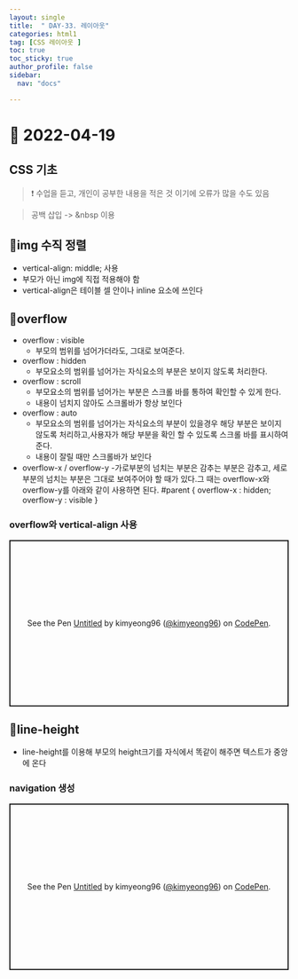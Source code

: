 ```yaml
---
layout: single
title:  " DAY-33. 레이아웃"
categories: html1
tag: [CSS 레이아웃 ]
toc: true
toc_sticky: true
author_profile: false
sidebar:
  nav: "docs"

---
```



# 🎨 2022-04-19

## CSS 기초

<!--Quote-->

> ❗ 수업을 듣고, 개인이 공부한 내용을 적은 것 이기에 오류가 많을 수도 있음


> 공백 삽입 -> &nbsp 이용

## 🔔img 수직 정렬
- vertical-align: middle; 사용
- 부모가 아닌 img에 직접 적용해야 함
- vertical-align은 테이블 셀 안이나 inline 요소에 쓰인다


## 🔔overflow

- overflow : visible
  - 부모의 범위를 넘어가더라도, 그대로 보여준다.
- overflow : hidden
  - 부모요소의 범위를 넘어가는 자식요소의 부분은 보이지 않도록 처리한다.
- overflow : scroll
  - 부모요소의 범위를 넘어가는 부분은 스크롤 바를 통하여 확인할 수 있게 한다.
  - 내용이 넘치지 않아도 스크롤바가 항상 보인다
- overflow : auto
  - 부모요소의 범위를 넘어가는 자식요소의 부분이 있을경우 해당 부분은 보이지 않도록 처리하고,사용자가 해당 부분을 확인 할 수 있도록 스크롤 바를 표시하여준다.
  - 내용이 잘릴 때만 스크롤바가 보인다
- overflow-x / overflow-y
  -가로부분의 넘치는 부분은 감추는 부분은 감추고, 세로 부분의 넘치는 부분은 그대로 보여주어야 할 때가 있다.그 때는 overflow-x와 overflow-y를 아래와 같이 사용하면 된다.
#parent { overflow-x : hidden; overflow-y : visible }


### overflow와 vertical-align 사용
<p class="codepen" data-height="300" data-default-tab="html,result" data-slug-hash="OJzrYOm" data-user="kimyeong96" style="height: 300px; box-sizing: border-box; display: flex; align-items: center; justify-content: center; border: 2px solid; margin: 1em 0; padding: 1em;">
  <span>See the Pen <a href="https://codepen.io/kimyeong96/pen/OJzrYOm">
  Untitled</a> by kimyeong96 (<a href="https://codepen.io/kimyeong96">@kimyeong96</a>)
  on <a href="https://codepen.io">CodePen</a>.</span>
</p>
<script async src="https://cpwebassets.codepen.io/assets/embed/ei.js"></script>



## 🔔line-height
- line-height를 이용해 부모의 height크기를 자식에서 똑같이 해주면 텍스트가 중앙에 온다

### navigation 생성
<p class="codepen" data-height="300" data-default-tab="html,result" data-slug-hash="abEPgEm" data-user="kimyeong96" style="height: 300px; box-sizing: border-box; display: flex; align-items: center; justify-content: center; border: 2px solid; margin: 1em 0; padding: 1em;">
  <span>See the Pen <a href="https://codepen.io/kimyeong96/pen/abEPgEm">
  Untitled</a> by kimyeong96 (<a href="https://codepen.io/kimyeong96">@kimyeong96</a>)
  on <a href="https://codepen.io">CodePen</a>.</span>
</p>
<script async src="https://cpwebassets.codepen.io/assets/embed/ei.js"></script>
